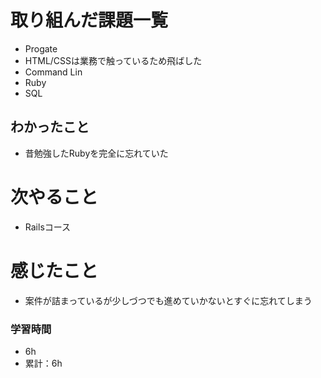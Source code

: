 # 取り組んだ課題一覧
- Progate
 - HTML/CSSは業務で触っているため飛ばした
 - Command Lin
 - Ruby
 - SQL
## わかったこと
- 昔勉強したRubyを完全に忘れていた

# 次やること
- Railsコース
# 感じたこと
- 案件が詰まっているが少しづつでも進めていかないとすぐに忘れてしまう

### 学習時間
- 6h
- 累計：6h

